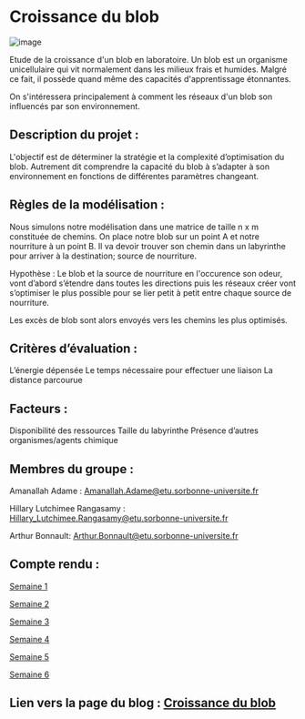# Croissance du blob

![image](https://www.science-et-vie.com/wp-content/uploads/scienceetvie/2021/10/qu-est-que-blob-animal-vegetal.jpg)

Etude de la croissance d'un blob en laboratoire. Un blob est un organisme unicellulaire qui vit normalement dans les milieux frais et humides. Malgré ce fait, il possède quand même des capacités d'apprentissage étonnantes.

On s'intéressera principalement à comment les réseaux d'un blob son influencés par son environnement.

## Description du projet : ##

L'objectif est de déterminer la stratégie et la complexité d’optimisation du blob. Autrement dit comprendre la capacité du blob à s’adapter à son environnement en fonctions de différentes paramètres changeant.

## Règles de la modélisation : ##  

Nous simulons notre modélisation dans une matrice de taille n x m constituée de chemins. On place notre blob sur un point A et notre nourriture à un point B. Il va devoir trouver son chemin dans un labyrinthe pour arriver à la destination; source de nourriture.

Hypothèse : Le blob et la source de nourriture en l'occurence son odeur, vont d’abord s’étendre dans toutes les directions puis les réseaux créer vont s’optimiser le plus possible pour se lier petit à petit entre chaque source de nourriture.

Les excès de blob sont alors envoyés vers les chemins les plus optimisés.

## Critères d’évaluation : ##

L’énergie dépensée
Le temps nécessaire pour effectuer une liaison
La distance parcourue

## Facteurs : ##
Disponibilité des ressources
Taille du labyrinthe
Présence d’autres organismes/agents chimique

## Membres du groupe : ##

Amanallah Adame : Amanallah.Adame@etu.sorbonne-universite.fr

Hillary Lutchimee Rangasamy : Hillary_Lutchimee.Rangasamy@etu.sorbonne-universite.fr 

Arthur Bonnault: Arthur.Bonnault@etu.sorbonne-universite.fr


## Compte rendu : ##

[Semaine 1](https://are-dynamic-2024-g4.github.io/croissance-du-blob/semaine1)

[Semaine 2](https://are-dynamic-2024-g4.github.io/croissance-du-blob/semaine2)

[Semaine 3](https://are-dynamic-2024-g4.github.io/croissance-du-blob/semaine3)

[Semaine 4](https://are-dynamic-2024-g4.github.io/croissance-du-blob/semaine4)

[Semaine 5](https://are-dynamic-2024-g4.github.io/croissance-du-blob/semaine5)

[Semaine 6](https://are-dynamic-2024-g4.github.io/croissance-du-blob/semaine6)


## Lien vers la page du blog : <a href="https://are-dynamic-2024-g4.github.io/croissance-du-blob/"> Croissance du blob </a>




